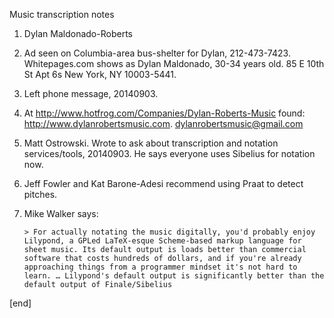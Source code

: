 Music transcription notes

 1. Dylan Maldonado-Roberts
 
   1. Ad seen on Columbia-area bus-shelter for Dylan, 212-473-7423. Whitepages.com shows as Dylan Maldonado, 30-34 years old.  85 E 10th St Apt 6s New York, NY 10003-5441.
   
   1. Left phone message, 20140903.
   
   1. At http://www.hotfrog.com/Companies/Dylan-Roberts-Music found: http://www.dylanrobertsmusic.com. dylanrobertsmusic@gmail.com

 1. Matt Ostrowski. Wrote to ask about transcription and notation services/tools, 20140903. He says everyone uses Sibelius for notation now.
 
 1. Jeff Fowler and Kat Barone-Adesi recommend using Praat to detect pitches.
 
 1. Mike Walker says:

        > For actually notating the music digitally, you'd probably enjoy Lilypond, a GPLed LaTeX-esque Scheme-based markup language for sheet music. Its default output is loads better than commercial software that costs hundreds of dollars, and if you're already approaching things from a programmer mindset it's not hard to learn. … Lilypond's default output is significantly better than the default output of Finale/Sibelius


[end]